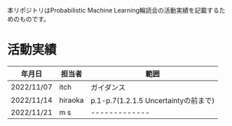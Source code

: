 本リポジトリはProbabilistic Machine Learning輪読会の活動実績を記載するためのものです。


# 活動実績
| 年月日 | 担当者 | 範囲 |
| ------------- | ------------- | ------------- |
| 2022/11/07  | itch  | ガイダンス |
| 2022/11/14  | hiraoka  | p.1-p.7(1.2.1.5 Uncertaintyの前まで) |
| 2022/11/21 | m s | ------------- |
